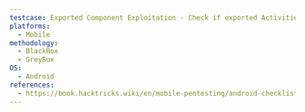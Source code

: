 ```yaml
---
testcase: Exported Component Exploitation - Check if exported Activities, Content Providers, Services, or Broadcast Receivers can be exploited for unauthorized access or privilege escalation
platforms: 
  - Mobile
methodology: 
  - BlackBox
  - GreyBox
OS:
  - Android
references:
  - https://book.hacktricks.wiki/en/mobile-pentesting/android-checklist.html
---
```

